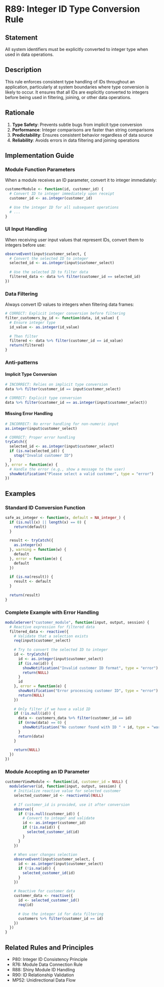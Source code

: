 # R89: Integer ID Type Conversion Rule

## Statement
All system identifiers must be explicitly converted to integer type when used in data operations.

## Description
This rule enforces consistent type handling of IDs throughout an application, particularly at system boundaries where type conversion is likely to occur. It ensures that all IDs are explicitly converted to integers before being used in filtering, joining, or other data operations.

## Rationale
1. **Type Safety**: Prevents subtle bugs from implicit type conversion
2. **Performance**: Integer comparisons are faster than string comparisons
3. **Predictability**: Ensures consistent behavior regardless of data source
4. **Reliability**: Avoids errors in data filtering and joining operations

## Implementation Guide

### Module Function Parameters
When a module receives an ID parameter, convert it to integer immediately:

```r
customerModule <- function(id, customer_id) {
  # Convert ID to integer immediately upon receipt
  customer_id <- as.integer(customer_id)
  
  # Use the integer ID for all subsequent operations
  # ...
}
```

### UI Input Handling
When receiving user input values that represent IDs, convert them to integers before use:

```r
observeEvent(input$customer_select, {
  # Convert the selected ID to integer
  selected_id <- as.integer(input$customer_select)
  
  # Use the selected ID to filter data
  filtered_data <- data %>% filter(customer_id == selected_id)
})
```

### Data Filtering
Always convert ID values to integers when filtering data frames:

```r
# CORRECT: Explicit integer conversion before filtering
filter_customers_by_id <- function(data, id_value) {
  # Ensure integer type
  id_value <- as.integer(id_value)
  
  # Then filter
  filtered <- data %>% filter(customer_id == id_value)
  return(filtered)
}
```

### Anti-patterns

#### Implicit Type Conversion
```r
# INCORRECT: Relies on implicit type conversion
data %>% filter(customer_id == input$customer_select)

# CORRECT: Explicit type conversion
data %>% filter(customer_id == as.integer(input$customer_select))
```

#### Missing Error Handling
```r
# INCORRECT: No error handling for non-numeric input
as.integer(input$customer_select)

# CORRECT: Proper error handling
tryCatch({
  selected_id <- as.integer(input$customer_select)
  if (is.na(selected_id)) {
    stop("Invalid customer ID")
  }
}, error = function(e) {
  # Handle the error (e.g., show a message to the user)
  showNotification("Please select a valid customer", type = "error")
})
```

## Examples

### Standard ID Conversion Function
```r
safe_as_integer <- function(x, default = NA_integer_) {
  if (is.null(x) || length(x) == 0) {
    return(default)
  }
  
  result <- tryCatch({
    as.integer(x)
  }, warning = function(w) {
    default
  }, error = function(e) {
    default
  })
  
  if (is.na(result)) {
    result <- default
  }
  
  return(result)
}
```

### Complete Example with Error Handling
```r
moduleServer("customer_module", function(input, output, session) {
  # Reactive expression for filtered data
  filtered_data <- reactive({
    # Validate that a selection exists
    req(input$customer_select)
    
    # Try to convert the selected ID to integer
    id <- tryCatch({
      id <- as.integer(input$customer_select)
      if (is.na(id)) {
        showNotification("Invalid customer ID format", type = "error")
        return(NULL)
      }
      id
    }, error = function(e) {
      showNotification("Error processing customer ID", type = "error")
      return(NULL)
    })
    
    # Only filter if we have a valid ID
    if (!is.null(id)) {
      data <- customers_data %>% filter(customer_id == id)
      if (nrow(data) == 0) {
        showNotification("No customer found with ID " + id, type = "warning")
      }
      return(data)
    }
    
    return(NULL)
  })
})
```

### Module Accepting an ID Parameter
```r
customerViewModule <- function(id, customer_id = NULL) {
  moduleServer(id, function(input, output, session) {
    # Initialize reactive value for selected customer
    selected_customer_id <- reactiveVal(NULL)
    
    # If customer_id is provided, use it after conversion
    observe({
      if (!is.null(customer_id)) {
        # Convert to integer and validate
        id <- as.integer(customer_id)
        if (!is.na(id)) {
          selected_customer_id(id)
        }
      }
    })
    
    # When user changes selection
    observeEvent(input$customer_select, {
      id <- as.integer(input$customer_select)
      if (!is.na(id)) {
        selected_customer_id(id)
      }
    })
    
    # Reactive for customer data
    customer_data <- reactive({
      id <- selected_customer_id()
      req(id)
      
      # Use the integer id for data filtering
      customers %>% filter(customer_id == id)
    })
  })
}
```

## Related Rules and Principles
- P80: Integer ID Consistency Principle
- R76: Module Data Connection Rule
- R88: Shiny Module ID Handling
- R90: ID Relationship Validation
- MP52: Unidirectional Data Flow